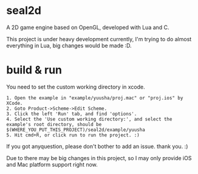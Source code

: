 # seal2d
A 2D game engine based on OpenGL, developed with Lua and C.

This project is under heavy development currently, I'm trying to do almost everything in Lua, big changes would be made :D.

# build & run

You need to set the custom working directory in xcode.
    
    1. Open the example in "example/yuusha/proj.mac" or "proj.ios" by XCode. 
    2. Goto Product->Scheme->Edit Scheme.
    3. Click the left 'Run' tab, and find 'options'.
    4. Select the 'Use custom working directory:', and select the example's root directory, should be
    $(WHERE_YOU_PUT_THIS_PROJECT)/seal2d/example/yuusha
    5. Hit cmd+R, or click run to run the project. :)
  
If you got anyquestion, please don't bother to add an issue. thank you. :)

Due to there may be big changes in this project, so I may only provide iOS and Mac platform support right now.
